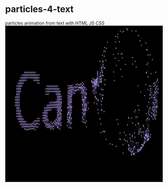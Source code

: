 # particles-4-text
particles animation from text with HTML JS CSS
<br/>
<img height="500px" src="https://github.com/valiant9191/particles-4-text/blob/main/Untitled.png?raw=true" aflt="particles text">
